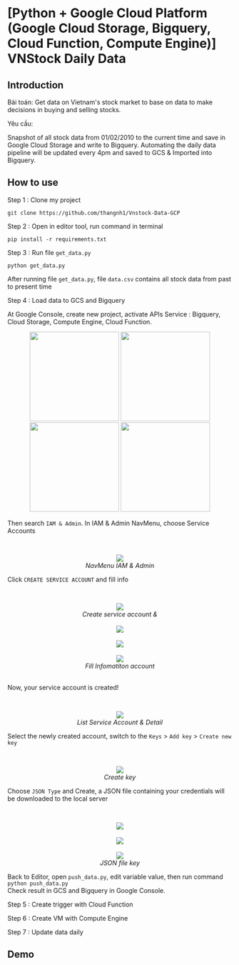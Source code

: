 # [Python + Google Cloud Platform (Google Cloud Storage, Bigquery, Cloud Function, Compute Engine)] VNStock Daily Data

## Introduction

Bài toán: Get data on Vietnam's stock market to base on data to make decisions in buying and selling stocks.

Yêu cầu:

Snapshot of all stock data from 01/02/2010 to the current time and save in Google Cloud Storage and write to Bigquery.
Automating the daily data pipeline will be updated every 4pm and saved to GCS & Imported into Bigquery.

## How to use

Step 1 : Clone my project

`git clone https://github.com/thangnh1/Vnstock-Data-GCP`

Step 2 : Open in editor tool, run command in terminal

`pip install -r requirements.txt`

Step 3 : Run file `get_data.py`

`python get_data.py`

After running file `get_data.py`, file `data.csv` contains all stock data from past to present time

Step 4 : Load data to GCS and Bigquery

At Google Console, create new project, activate APIs Service : Bigquery, Cloud Storage, Compute Engine, Cloud Function.
<p align="center">
  <img src="demo/video_1_1.gif" width="200">
  <img src="demo/video_1_2.gif" width="200">
  <img src="demo/video_1_4.gif" width="200">
  <img src="demo/video_2_1.gif" width="200"><br/>
</p>


Then search `IAM & Admin`. In IAM & Admin NavMenu, choose Service Accounts

<br />
<p align="center">
  <img src="demo/demo_iam.png"><br />
  <i>NavMenu IAM & Admin</i>
</p>

Click `CREATE SERVICE ACCOUNT` and fill info

<br />
<p align="center">
  <img src="demo/demo_sv_acc.png"><br />
  <i>Create service account &</i><br /><br />
  <img src="demo/demo_sv_acc_1.png"><br /><br />
  <img src="demo/demo_sv_acc_2.png"><br /><br />
  <img src="demo/demo_sv_acc_3.png"><br />
  <i>Fill Infomatiton account</i><br /><br />
</p>

Now, your service account is created!

<br />
<p align="center">
  <img src="demo/demo_sv_acc_4.png"><br />
  <i>List Service Account & Detail</i>
</p>

Select the newly created account, switch to the `Keys` > `Add key` > `Create new key`

<br />
<p align="center">
  <img src="demo/demo_sv_acc_5.png"><br />
  <i>Create key</i>
</p>

Choose `JSON Type` and Create, a JSON file containing your credentials will be downloaded to the local server

<br />
<p align="center">
  <img src="demo/demo_sv_acc_6.png"><br /><br />
  <img src="demo/demo_sv_acc_7.png"><br /><br />
  <img src="demo/demo_sv_acc_8.png"><br />
  <i>JSON file key</i>
</p>

Back to Editor, open `push_data.py`, edit variable value, then run command `python push_data.py` <br />
Check result in GCS and Bigquery in Google Console.

Step 5 : Create trigger with Cloud Function

Step 6 : Create VM with Compute Engine

Step 7 : Update data daily

## Demo

